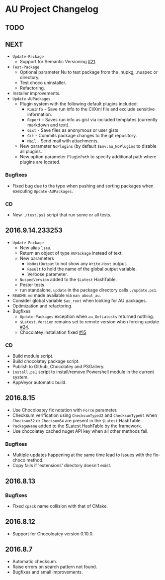 
# AU Project Changelog

## TODO

## NEXT

- `Update-Package`
    - Support for Semantic Versioning [#21](https://github.com/majkinetor/au/issues/21).
- `Test-Package` 
  - Optional parameter Nu to test package from the .nupkg, .nuspec or directory.
  - Test choco uninstaller. 
  - Refactoring.
- Installer improvements.
- `Update-AUPackages`
  - Plugin system with the following default plugins included:
    - `RunInfo` - Save run info to the CliXml file and exclude sensitive information.
    - `Report`  - Saves run info as gist via included templates (currently markdown and text).
    - `Gist`    - Save files as anonymous or user gists
    - `Git`     - Commits package changes to the git repository.
    - `Mail`    - Send mail with attachments.
  - New parameter `NoPlugins` (by default `$Env:au_NoPlugins` to disable all plugins.
  - New option parameter `PluginPath` to specify additional path where plugins are located.

### Bugfixes

- Fixed bug due to the typo when pushing and sorting packages when executing `Update-AUPackages`.

### CD

- New `./test.ps1` script that run some or all tests.

## 2016.9.14.233253

- `Update-Package`
  - New alias `lsau`.
  - Return an object of type `AUPackage` instead of text.
  - New parameters
    - `NoHostOutput` to not show any `Write-Host` output.
    - `Result` to hold the name of the global output variable.
    - Verbose parameter.
  - `NuspecVersion` added to the `$Latest` HashTable.
  - Pester tests.
  - run standalone, `update` in the package directory calls `./update.ps1`.
- `README.md` made available via `man about_au`. 
- Consider global variable `$au_root` when looking for AU packages.
- Optimization and refactoring.
- Bugfixes
  - `Update-Packages` exception when `au_GetLatests` returned nothing.
  - `$Latest.Version` remains set to remote version when forcing update [#24](https://github.com/majkinetor/au/issues/24).
  - Chocolatey installation fixed [#15](https://github.com/majkinetor/au/issues/15)

### CD

- Build module script.
- Build chocolatey package script.
- Publish to Github, Chocolatey and PSGallery.
- `install.ps1` script to install/remove Powershell module in the current system.
- AppVeyor automatic build.


## 2016.8.15

- Use Chocoloatey fix notation with `Force` parameter.
- Checksum verification using `ChecksumType32` and `ChecksumType64` when `Checksum32` or `Checksum64` are present in the `$Latest` HashTable.
- `PackageName` added to the $Latest HashTable by the framework.
- Use chocolatey cached nuget API key when all other methods fail.

### Bugfixes

- Multiple updates happening at the same time lead to issues with the fix-choco method.
- Copy fails if 'extensions' directory doesn't exist.


## 2016.8.13

### Bugfixes

- Fixed `cpack` name collision with that of CMake.

## 2016.8.12

- Support for Chocoloatey version 0.10.0.


## 2016.8.7

- Automatic checksum.
- Raise errors on search pattern not found.
- Bugfixes and small improvements.





